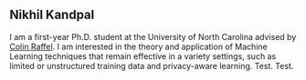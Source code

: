 ## Nikhil Kandpal

I am a first-year Ph.D. student at the University of North Carolina advised by [Colin Raffel](https://colinraffel.com/).  I am interested in the theory and application of Machine Learning techniques that remain effective in a variety settings, such as limited or unstructured training data and privacy-aware learning. Test. Test.
